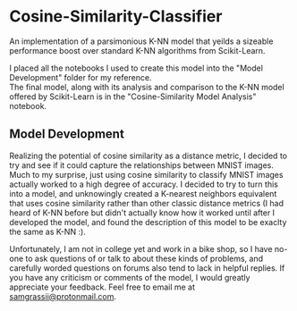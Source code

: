 # Cosine-Similarity-Classifier

An implementation of a parsimonious K-NN model that yeilds a sizeable performance boost over standard K-NN algorithms from 
Scikit-Learn.

I placed all the notebooks I used to create this model into the "Model Development" folder for my reference.  
The final model, along with its analysis and comparison to the K-NN model offered by Scikit-Learn is in the 
"Cosine-Similarity Model Analysis" notebook. 

## Model Development

Realizing the potential of cosine similarity as a distance metric, I decided to try and see if it could capture 
the relationships between MNIST images.  Much to my surprise, just using cosine similarity to classify MNIST 
images actually worked to a high degree of accuracy.  I decided to try to turn this into a model, and unknowingly created 
a K-nearest neighbors equivalent that uses cosine similarity rather than other classic distance metrics (I had heard of 
K-NN before but didn't actually know how it worked until after I developed the model, and found the description 
of this model to be exaclty the same as K-NN :).

Unfortunately, I am not in college yet and work in a bike shop, so I have no-one to ask questions of or talk to about these
kinds of problems, and carefully worded questions on forums also tend to lack in helpful replies.  If you have any
criticism or comments of the model, I would greatly appreciate your feedback.  Feel free to email me at 
samgrassii@protonmail.com.
